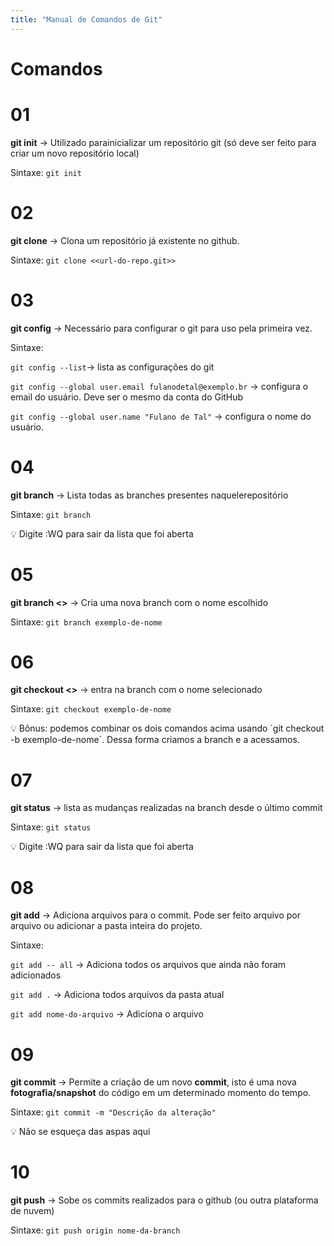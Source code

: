 ```yaml
---
title: "Manual de Comandos de Git"
---
```


# Comandos

# 01

**git init** → Utilizado parainicializar um repositório git (só deve ser feito para criar um novo repositório local)

Sintaxe: `git init`

# 02

**git clone** → Clona um repositório já existente no github.

Sintaxe: `git clone <<url-do-repo.git>>`

# 03

**git config** → Necessário para configurar o git para uso pela primeira vez.

Sintaxe:

`git config --list`→ lista as configurações do git

`git config --global user.email fulanodetal@exemplo.br` → configura o email do usuário. Deve ser o mesmo da conta do GitHub

`git config --global user.name "Fulano de Tal"` → configura o nome do usuário.

# 04

**git branch** → Lista todas as branches presentes naquelerepositório

Sintaxe: `git branch`

<aside> 💡 Digite :WQ para sair da lista que foi aberta

</aside>

# 05

**git branch <<nome da branch>>** → Cria uma nova branch com o nome escolhido

Sintaxe: `git branch exemplo-de-nome`

# 06

**git checkout <<nome da branch>>** → entra na branch com o nome selecionado

Sintaxe: `git checkout exemplo-de-nome`

<aside> 💡 Bônus: podemos combinar os dois comandos acima usando `git checkout -b exemplo-de-nome`. Dessa forma criamos a branch e a acessamos.

</aside>

# 07

**git status** → lista as mudanças realizadas na branch desde o último commit

Sintaxe: `git status`

<aside> 💡 Digite :WQ para sair da lista que foi aberta

</aside>

# 08

**git add** → Adiciona arquivos para o commit. Pode ser feito arquivo por arquivo ou adicionar a pasta inteira do projeto.

Sintaxe:

`git add -- all` → Adiciona todos os arquivos que ainda não foram adicionados

`git add .` → Adiciona todos arquivos da pasta atual

`git add nome-do-arquivo` → Adiciona o arquivo

# 09

**git commit** → Permite a criação de um novo **commit**, isto é uma nova **fotografia/snapshot** do código em um determinado momento do tempo.

Sintaxe: `git commit -m "Descrição da alteração"`

<aside> 💡 Não se esqueça das aspas aqui

</aside>

# 10

**git push** → Sobe os commits realizados para o github (ou outra plataforma de nuvem)

Sintaxe: `git push origin nome-da-branch`